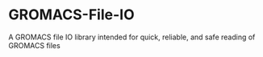 # GROMACS-File-IO
A GROMACS file IO library intended for quick, reliable, and safe reading of GROMACS files
